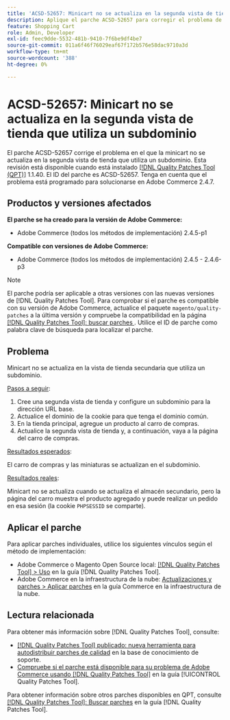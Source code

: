 ```yaml
---
title: 'ACSD-52657: Minicart no se actualiza en la segunda vista de tienda que utiliza un subdominio'
description: Aplique el parche ACSD-52657 para corregir el problema de Adobe Commerce en el que la minicart no se actualiza en la segunda vista de tienda que utiliza un subdominio.
feature: Shopping Cart
role: Admin, Developer
exl-id: feec9dde-5532-481b-9410-7f6be9df4be7
source-git-commit: 011a6f46f76029eaf67f172b576e58dac9710a3d
workflow-type: tm+mt
source-wordcount: '388'
ht-degree: 0%

---
```


# ACSD-52657: Minicart no se actualiza en la segunda vista de tienda que utiliza un subdominio

El parche ACSD-52657 corrige el problema en el que la minicart no se actualiza en la segunda vista de tienda que utiliza un subdominio. Esta revisión está disponible cuando está instalado [[!DNL Quality Patches Tool (QPT)]](https://experienceleague.adobe.com/en/docs/commerce-operations/tools/quality-patches-tool/quality-patches-tool-to-self-serve-quality-patches) 1.1.40. El ID del parche es ACSD-52657. Tenga en cuenta que el problema está programado para solucionarse en Adobe Commerce 2.4.7.

## Productos y versiones afectados

**El parche se ha creado para la versión de Adobe Commerce:**

* Adobe Commerce (todos los métodos de implementación) 2.4.5-p1

**Compatible con versiones de Adobe Commerce:**

* Adobe Commerce (todos los métodos de implementación) 2.4.5 - 2.4.6-p3

>[!NOTE]
>
>El parche podría ser aplicable a otras versiones con las nuevas versiones de [!DNL Quality Patches Tool]. Para comprobar si el parche es compatible con su versión de Adobe Commerce, actualice el paquete `magento/quality-patches` a la última versión y compruebe la compatibilidad en la página [[!DNL Quality Patches Tool]: buscar parches ](https://experienceleague.adobe.com/tools/commerce-quality-patches/index.html). Utilice el ID de parche como palabra clave de búsqueda para localizar el parche.

## Problema

Minicart no se actualiza en la vista de tienda secundaria que utiliza un subdominio.

<u>Pasos a seguir</u>:

1. Cree una segunda vista de tienda y configure un subdominio para la dirección URL base.
1. Actualice el dominio de la cookie para que tenga el dominio común.
1. En la tienda principal, agregue un producto al carro de compras.
1. Actualice la segunda vista de tienda y, a continuación, vaya a la página del carro de compras.

<u>Resultados esperados</u>:

El carro de compras y las miniaturas se actualizan en el subdominio.

<u>Resultados reales</u>:

Minicart no se actualiza cuando se actualiza el almacén secundario, pero la página del carro muestra el producto agregado y puede realizar un pedido en esa sesión (la cookie `PHPSESSID` se comparte).

## Aplicar el parche

Para aplicar parches individuales, utilice los siguientes vínculos según el método de implementación:

* Adobe Commerce o Magento Open Source local: [[!DNL Quality Patches Tool] > Uso](/help/tools/quality-patches-tool/usage.md) en la guía [!DNL Quality Patches Tool].
* Adobe Commerce en la infraestructura de la nube: [Actualizaciones y parches > Aplicar parches](https://experienceleague.adobe.com/docs/commerce-cloud-service/user-guide/develop/upgrade/apply-patches.html) en la guía Commerce en la infraestructura de la nube.

## Lectura relacionada

Para obtener más información sobre [!DNL Quality Patches Tool], consulte:

* [[!DNL Quality Patches Tool] publicado: nueva herramienta para autodistribuir parches de calidad](https://experienceleague.adobe.com/en/docs/commerce-operations/tools/quality-patches-tool/quality-patches-tool-to-self-serve-quality-patches) en la base de conocimiento de soporte.
* [Compruebe si el parche está disponible para su problema de Adobe Commerce usando [!DNL Quality Patches Tool]](/help/tools/quality-patches-tool/patches-available-in-qpt/check-patch-for-magento-issue-with-magento-quality-patches.md) en la guía [!UICONTROL Quality Patches Tool].


Para obtener información sobre otros parches disponibles en QPT, consulte [[!DNL Quality Patches Tool]: Buscar parches](https://experienceleague.adobe.com/tools/commerce-quality-patches/index.html) en la guía [!DNL Quality Patches Tool].
